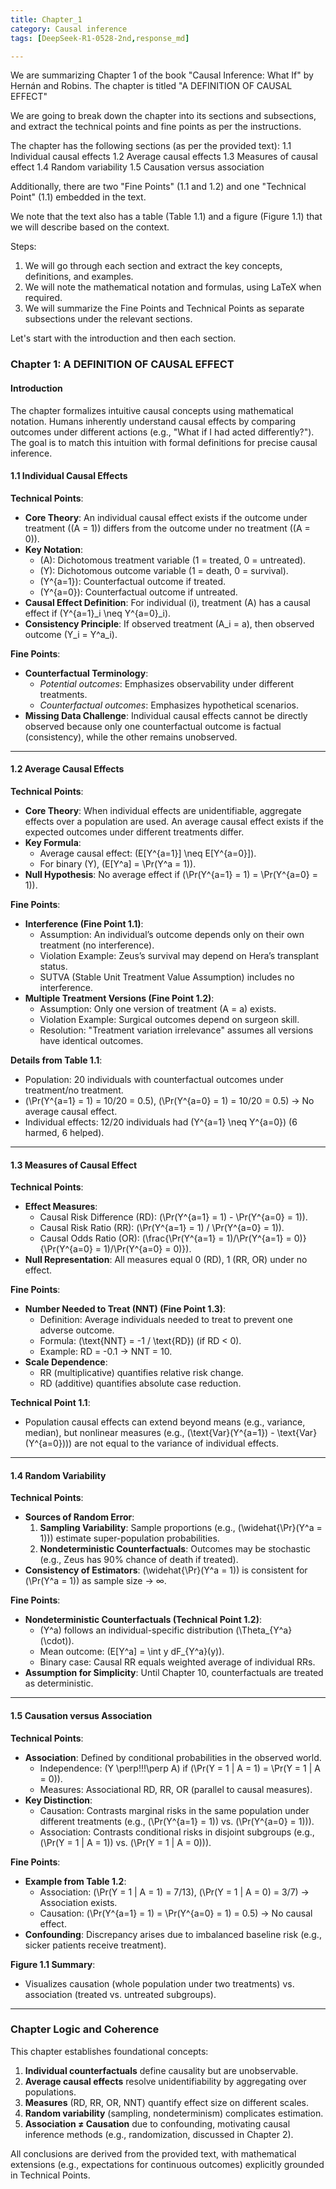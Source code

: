 ```yaml
---
title: Chapter_1
category: Causal inference
tags: [DeepSeek-R1-0528-2nd,response_md]

---
```

<think>
We are summarizing Chapter 1 of the book "Causal Inference: What If" by Hernán and Robins.
 The chapter is titled "A DEFINITION OF CAUSAL EFFECT"

 We are going to break down the chapter into its sections and subsections, and extract the technical points and fine points as per the instructions.

 The chapter has the following sections (as per the provided text):
 1.1 Individual causal effects
 1.2 Average causal effects
 1.3 Measures of causal effect
 1.4 Random variability
 1.5 Causation versus association

 Additionally, there are two "Fine Points" (1.1 and 1.2) and one "Technical Point" (1.1) embedded in the text.

 We note that the text also has a table (Table 1.1) and a figure (Figure 1.1) that we will describe based on the context.

 Steps:
 1. We will go through each section and extract the key concepts, definitions, and examples.
 2. We will note the mathematical notation and formulas, using LaTeX when required.
 3. We will summarize the Fine Points and Technical Points as separate subsections under the relevant sections.

 Let's start with the introduction and then each section.
</think>
### Chapter 1: A DEFINITION OF CAUSAL EFFECT

#### Introduction  
The chapter formalizes intuitive causal concepts using mathematical notation. Humans inherently understand causal effects by comparing outcomes under different actions (e.g., "What if I had acted differently?"). The goal is to match this intuition with formal definitions for precise causal inference.  

#### 1.1 Individual Causal Effects  
**Technical Points**:  
- **Core Theory**: An individual causal effect exists if the outcome under treatment (\(A = 1\)) differs from the outcome under no treatment (\(A = 0\)).  
- **Key Notation**:  
  - \(A\): Dichotomous treatment variable (1 = treated, 0 = untreated).  
  - \(Y\): Dichotomous outcome variable (1 = death, 0 = survival).  
  - \(Y^{a=1}\): Counterfactual outcome if treated.  
  - \(Y^{a=0}\): Counterfactual outcome if untreated.  
- **Causal Effect Definition**: For individual \(i\), treatment \(A\) has a causal effect if \(Y^{a=1}_i \neq Y^{a=0}_i\).  
- **Consistency Principle**: If observed treatment \(A_i = a\), then observed outcome \(Y_i = Y^a_i\).  

**Fine Points**:  
- **Counterfactual Terminology**:  
  - *Potential outcomes*: Emphasizes observability under different treatments.  
  - *Counterfactual outcomes*: Emphasizes hypothetical scenarios.  
- **Missing Data Challenge**: Individual causal effects cannot be directly observed because only one counterfactual outcome is factual (consistency), while the other remains unobserved.  

---

#### 1.2 Average Causal Effects  
**Technical Points**:  
- **Core Theory**: When individual effects are unidentifiable, aggregate effects over a population are used. An average causal effect exists if the expected outcomes under different treatments differ.  
- **Key Formula**:  
  - Average causal effect: \(E[Y^{a=1}] \neq E[Y^{a=0}]\).  
  - For binary \(Y\), \(E[Y^a] = \Pr(Y^a = 1)\).  
- **Null Hypothesis**: No average effect if \(\Pr(Y^{a=1} = 1) = \Pr(Y^{a=0} = 1)\).  

**Fine Points**:  
- **Interference (Fine Point 1.1)**:  
  - Assumption: An individual’s outcome depends only on their own treatment (no interference).  
  - Violation Example: Zeus’s survival may depend on Hera’s transplant status.  
  - SUTVA (Stable Unit Treatment Value Assumption) includes no interference.  
- **Multiple Treatment Versions (Fine Point 1.2)**:  
  - Assumption: Only one version of treatment \(A = a\) exists.  
  - Violation Example: Surgical outcomes depend on surgeon skill.  
  - Resolution: "Treatment variation irrelevance" assumes all versions have identical outcomes.  

**Details from Table 1.1**:  
- Population: 20 individuals with counterfactual outcomes under treatment/no treatment.  
- \(\Pr(Y^{a=1} = 1) = 10/20 = 0.5\), \(\Pr(Y^{a=0} = 1) = 10/20 = 0.5\) → No average causal effect.  
- Individual effects: 12/20 individuals had \(Y^{a=1} \neq Y^{a=0}\) (6 harmed, 6 helped).  

---

#### 1.3 Measures of Causal Effect  
**Technical Points**:  
- **Effect Measures**:  
  - Causal Risk Difference (RD): \(\Pr(Y^{a=1} = 1) - \Pr(Y^{a=0} = 1)\).  
  - Causal Risk Ratio (RR): \(\Pr(Y^{a=1} = 1) / \Pr(Y^{a=0} = 1)\).  
  - Causal Odds Ratio (OR): \(\frac{\Pr(Y^{a=1} = 1)/\Pr(Y^{a=1} = 0)}{\Pr(Y^{a=0} = 1)/\Pr(Y^{a=0} = 0)}\).  
- **Null Representation**: All measures equal 0 (RD), 1 (RR, OR) under no effect.  

**Fine Points**:  
- **Number Needed to Treat (NNT) (Fine Point 1.3)**:  
  - Definition: Average individuals needed to treat to prevent one adverse outcome.  
  - Formula: \(\text{NNT} = -1 / \text{RD}\) (if RD < 0).  
  - Example: RD = -0.1 → NNT = 10.  
- **Scale Dependence**:  
  - RR (multiplicative) quantifies relative risk change.  
  - RD (additive) quantifies absolute case reduction.  

**Technical Point 1.1**:  
- Population causal effects can extend beyond means (e.g., variance, median), but nonlinear measures (e.g., \(\text{Var}(Y^{a=1}) - \text{Var}(Y^{a=0})\)) are not equal to the variance of individual effects.  

---

#### 1.4 Random Variability  
**Technical Points**:  
- **Sources of Random Error**:  
  1. **Sampling Variability**: Sample proportions (e.g., \(\widehat{\Pr}(Y^a = 1)\)) estimate super-population probabilities.  
  2. **Nondeterministic Counterfactuals**: Outcomes may be stochastic (e.g., Zeus has 90% chance of death if treated).  
- **Consistency of Estimators**: \(\widehat{\Pr}(Y^a = 1)\) is consistent for \(\Pr(Y^a = 1)\) as sample size → ∞.  

**Fine Points**:  
- **Nondeterministic Counterfactuals (Technical Point 1.2)**:  
  - \(Y^a\) follows an individual-specific distribution \(\Theta_{Y^a}(\cdot)\).  
  - Mean outcome: \(E[Y^a] = \int y  dF_{Y^a}(y)\).  
  - Binary case: Causal RR equals weighted average of individual RRs.  
- **Assumption for Simplicity**: Until Chapter 10, counterfactuals are treated as deterministic.  

---

#### 1.5 Causation versus Association  
**Technical Points**:  
- **Association**: Defined by conditional probabilities in the observed world.  
  - Independence: \(Y \perp\!\!\!\perp A\) if \(\Pr(Y = 1 | A = 1) = \Pr(Y = 1 | A = 0)\).  
  - Measures: Associational RD, RR, OR (parallel to causal measures).  
- **Key Distinction**:  
  - Causation: Contrasts marginal risks in the same population under different treatments (e.g., \(\Pr(Y^{a=1} = 1)\) vs. \(\Pr(Y^{a=0} = 1)\)).  
  - Association: Contrasts conditional risks in disjoint subgroups (e.g., \(\Pr(Y = 1 | A = 1)\) vs. \(\Pr(Y = 1 | A = 0)\)).  

**Fine Points**:  
- **Example from Table 1.2**:  
  - Association: \(\Pr(Y = 1 | A = 1) = 7/13\), \(\Pr(Y = 1 | A = 0) = 3/7\) → Association exists.  
  - Causation: \(\Pr(Y^{a=1} = 1) = \Pr(Y^{a=0} = 1) = 0.5\) → No causal effect.  
- **Confounding**: Discrepancy arises due to imbalanced baseline risk (e.g., sicker patients receive treatment).  

**Figure 1.1 Summary**:  
- Visualizes causation (whole population under two treatments) vs. association (treated vs. untreated subgroups).  

---

### Chapter Logic and Coherence  
This chapter establishes foundational concepts:  
1. **Individual counterfactuals** define causality but are unobservable.  
2. **Average causal effects** resolve unidentifiability by aggregating over populations.  
3. **Measures** (RD, RR, OR, NNT) quantify effect size on different scales.  
4. **Random variability** (sampling, nondeterminism) complicates estimation.  
5. **Association ≠ Causation** due to confounding, motivating causal inference methods (e.g., randomization, discussed in Chapter 2).  

All conclusions are derived from the provided text, with mathematical extensions (e.g., expectations for continuous outcomes) explicitly grounded in Technical Points.